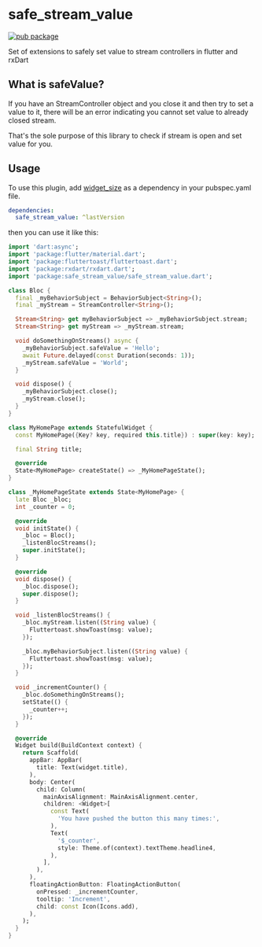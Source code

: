 # safe_stream_value
[![pub package](https://img.shields.io/pub/v/safe_stream_value.svg)](https://pub.dev/packages/safe_stream_value)

Set of extensions to safely set value to stream controllers in flutter and rxDart

## What is safeValue?
If you have an StreamController object and you close it and then try to set a value to it, 
there will be an error indicating you cannot set value to already closed stream.

That's the sole purpose of this library to check if stream is open and set value for you.

## Usage

To use this plugin, add [widget_size](https://pub.dev/packages/safe_stream_value/install) as a dependency in your pubspec.yaml file.

```yaml
dependencies:
  safe_stream_value: ^lastVersion
```

then you can use it like this:

```dart
import 'dart:async';
import 'package:flutter/material.dart';
import 'package:fluttertoast/fluttertoast.dart';
import 'package:rxdart/rxdart.dart';
import 'package:safe_stream_value/safe_stream_value.dart';

class Bloc {
  final _myBehaviorSubject = BehaviorSubject<String>();
  final _myStream = StreamController<String>();

  Stream<String> get myBehaviorSubject => _myBehaviorSubject.stream;
  Stream<String> get myStream => _myStream.stream;

  void doSomethingOnStreams() async {
    _myBehaviorSubject.safeValue = 'Hello';
    await Future.delayed(const Duration(seconds: 1));
    _myStream.safeValue = 'World';
  }

  void dispose() {
    _myBehaviorSubject.close();
    _myStream.close();
  }
}

class MyHomePage extends StatefulWidget {
  const MyHomePage({Key? key, required this.title}) : super(key: key);

  final String title;

  @override
  State<MyHomePage> createState() => _MyHomePageState();
}

class _MyHomePageState extends State<MyHomePage> {
  late Bloc _bloc;
  int _counter = 0;

  @override
  void initState() {
    _bloc = Bloc();
    _listenBlocStreams();
    super.initState();
  }

  @override
  void dispose() {
    _bloc.dispose();
    super.dispose();
  }

  void _listenBlocStreams() {
    _bloc.myStream.listen((String value) {
      Fluttertoast.showToast(msg: value);
    });

    _bloc.myBehaviorSubject.listen((String value) {
      Fluttertoast.showToast(msg: value);
    });
  }

  void _incrementCounter() {
    _bloc.doSomethingOnStreams();
    setState(() {
      _counter++;
    });
  }

  @override
  Widget build(BuildContext context) {
    return Scaffold(
      appBar: AppBar(
        title: Text(widget.title),
      ),
      body: Center(
        child: Column(
          mainAxisAlignment: MainAxisAlignment.center,
          children: <Widget>[
            const Text(
              'You have pushed the button this many times:',
            ),
            Text(
              '$_counter',
              style: Theme.of(context).textTheme.headline4,
            ),
          ],
        ),
      ),
      floatingActionButton: FloatingActionButton(
        onPressed: _incrementCounter,
        tooltip: 'Increment',
        child: const Icon(Icons.add),
      ),
    );
  }
}

```
